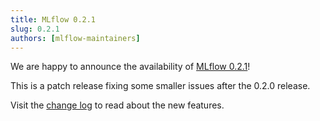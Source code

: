 ```yaml
---
title: MLflow 0.2.1
slug: 0.2.1
authors: [mlflow-maintainers]
---
```


We are happy to announce the availability of [MLflow 0.2.1](https://github.com/mlflow/mlflow/releases/tag/v0.2.1)!

This is a patch release fixing some smaller issues after the 0.2.0 release.

Visit the [change log](https://github.com/mlflow/mlflow/blob/master/CHANGELOG.rst#021-2018-06-28) to read about the new features.
